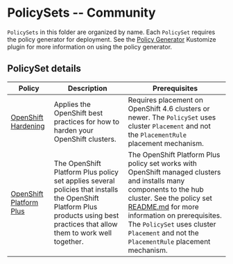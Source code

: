 # PolicySets -- Community

`PolicySets` in this folder are organized by name. Each `PolicySet` requires the policy generator for deployment.
See the [Policy Generator](https://github.com/stolostron/policy-generator-plugin) Kustomize plugin for more information
on using the policy generator.

## PolicySet details

Policy  | Description | Prerequisites
------- | ----------- | -------------
[OpenShift Hardening](./openshift-hardening) | Applies the OpenShift best practices for how to harden your OpenShift clusters. | Requires placement on OpenShift 4.6 clusters or newer. The `PolicySet` uses cluster `Placement` and not the `PlacementRule` placement mechanism.
[OpenShift Platform Plus](./openshift-plus) | The OpenShift Platform Plus policy set applies several policies that installs the OpenShift Platform Plus products using best practices that allow them to work well together. | The OpenShift Platform Plus policy set works with OpenShift managed clusters and installs many components to the hub cluster. See the policy set [README.md](./openshift-plus/README.md) for more information on prerequisites. The `PolicySet` uses cluster `Placement` and not the `PlacementRule` placement mechanism.
